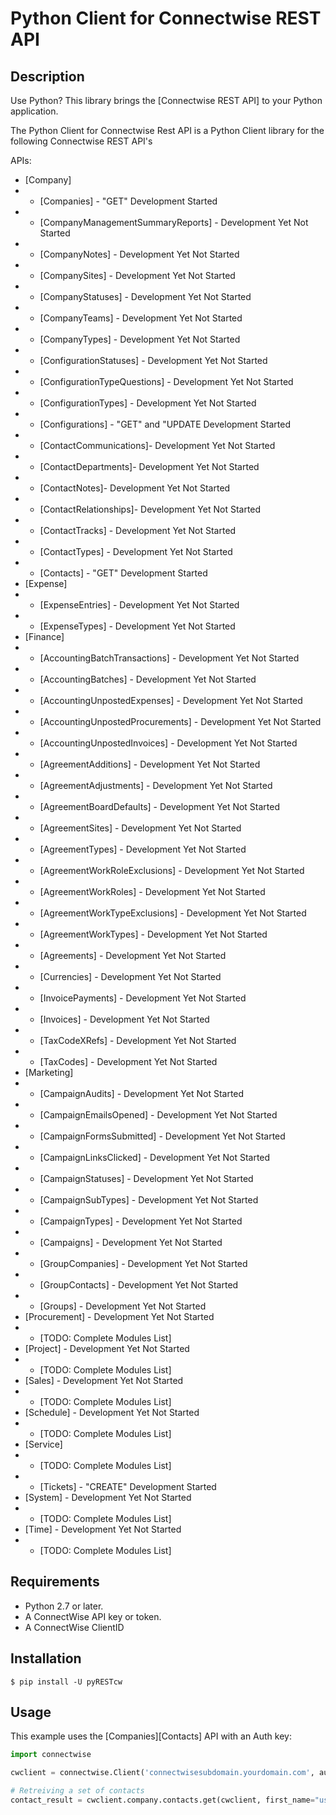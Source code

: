 Python Client for Connectwise REST API
======================================

## Description

Use Python? This library brings the [Connectwise REST API] to your Python application.

The Python Client for Connectwise Rest API is a Python Client library for the following Connectwise REST API's

APIs:

 - [Company]
 - - [Companies]  - "GET" Development Started
 - - [CompanyManagementSummaryReports] - Development Yet Not Started
 - - [CompanyNotes] - Development Yet Not Started
 - - [CompanySites] - Development Yet Not Started
 - - [CompanyStatuses] - Development Yet Not Started
 - - [CompanyTeams] - Development Yet Not Started
 - - [CompanyTypes] - Development Yet Not Started
 - - [ConfigurationStatuses] - Development Yet Not Started
 - - [ConfigurationTypeQuestions] - Development Yet Not Started
 - - [ConfigurationTypes] - Development Yet Not Started
 - - [Configurations] - "GET" and "UPDATE Development Started
 - - [ContactCommunications]- Development Yet Not Started
 - - [ContactDepartments]- Development Yet Not Started
 - - [ContactNotes]- Development Yet Not Started
 - - [ContactRelationships]- Development Yet Not Started
 - - [ContactTracks] - Development Yet Not Started
 - - [ContactTypes] - Development Yet Not Started
 - - [Contacts] - "GET" Development Started
 - [Expense]
 - - [ExpenseEntries] - Development Yet Not Started
 - - [ExpenseTypes] - Development Yet Not Started
 - [Finance]
 - - [AccountingBatchTransactions] - Development Yet Not Started
 - - [AccountingBatches] - Development Yet Not Started
 - - [AccountingUnpostedExpenses] - Development Yet Not Started
 - - [AccountingUnpostedProcurements] - Development Yet Not Started
 - - [AccountingUnpostedInvoices] - Development Yet Not Started
 - - [AgreementAdditions] - Development Yet Not Started
 - - [AgreementAdjustments] - Development Yet Not Started
 - - [AgreementBoardDefaults] - Development Yet Not Started
 - - [AgreementSites] - Development Yet Not Started
 - - [AgreementTypes] - Development Yet Not Started
 - - [AgreementWorkRoleExclusions] - Development Yet Not Started
 - - [AgreementWorkRoles] - Development Yet Not Started
 - - [AgreementWorkTypeExclusions] - Development Yet Not Started
 - - [AgreementWorkTypes] - Development Yet Not Started
 - - [Agreements] - Development Yet Not Started
 - - [Currencies] - Development Yet Not Started
 - - [InvoicePayments] - Development Yet Not Started
 - - [Invoices] - Development Yet Not Started
 - - [TaxCodeXRefs] - Development Yet Not Started
 - - [TaxCodes] - Development Yet Not Started
 - [Marketing]
 - - [CampaignAudits] - Development Yet Not Started
 - - [CampaignEmailsOpened] - Development Yet Not Started
 - - [CampaignFormsSubmitted] - Development Yet Not Started
 - - [CampaignLinksClicked] - Development Yet Not Started
 - - [CampaignStatuses] - Development Yet Not Started
 - - [CampaignSubTypes] - Development Yet Not Started
 - - [CampaignTypes] - Development Yet Not Started
 - - [Campaigns] - Development Yet Not Started
 - - [GroupCompanies] - Development Yet Not Started
 - - [GroupContacts] - Development Yet Not Started
 - - [Groups] - Development Yet Not Started
 - [Procurement] - Development Yet Not Started
 - - [TODO: Complete Modules List]
 - [Project] - Development Yet Not Started
 - - [TODO: Complete Modules List]
 - [Sales] - Development Yet Not Started
 - - [TODO: Complete Modules List]
 - [Schedule] - Development Yet Not Started
 - - [TODO: Complete Modules List]
 - [Service]
 - - [TODO: Complete Modules List]
 - - [Tickets] - "CREATE" Development Started
 - [System] - Development Yet Not Started
 - - [TODO: Complete Modules List]
 - [Time] - Development Yet Not Started
 - - [TODO: Complete Modules List]

## Requirements

 - Python 2.7 or later.
 - A ConnectWise API key or token.
 - A ConnectWise ClientID
 
 ## Installation

    $ pip install -U pyRESTcw
    
## Usage

This example uses the [Companies][Contacts] API with an Auth key:

```python
import connectwise

cwclient = connectwise.Client('connectwisesubdomain.yourdomain.com', auth_token="AAAAAAAAAAAAAAAAAAAAAAAAAAAAAAAAAAAAAAAAAAAAAAAAAA==")

# Retreiving a set of contacts
contact_result = cwclient.company.contacts.get(cwclient, first_name="userfirstname", company_identifier="CID")
```